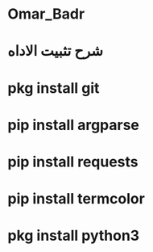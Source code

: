 # Omar_Badr


# شرح تثبيت الاداه
#  pkg install git

#  pip install argparse
#  pip install requests
#  pip install termcolor

# pkg install python3
 


